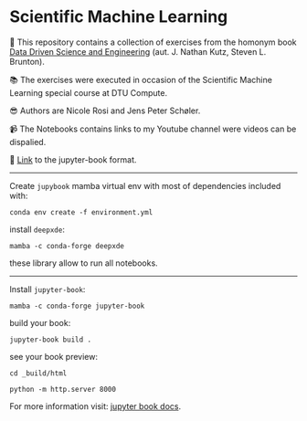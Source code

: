 # Scientific Machine Learning

:unicorn: This repository contains a collection of exercises from the homonym book [Data Driven Science and Engineering](https://databookuw.com/) (aut. J. Nathan Kutz, Steven L. Brunton). 

:books: The exercises were executed in occasion of the Scientific Machine Learning special course at DTU Compute. 

:sunglasses: Authors are Nicole Rosi and Jens Peter Schøler. 

:video_camera: The Notebooks contains links to my Youtube channel were videos can be dispalied. 

📔 [Link](https://n-rosi.github.io/Scientific-Machine-Learning/intro.html) to the jupyter-book format.

--------------------------------------------------------------------------------

Create `jupybook` mamba virtual env with most of dependencies included with:
```
conda env create -f environment.yml

```
install `deepxde`:
```
mamba -c conda-forge deepxde
```

these library allow to run all notebooks. 

--------------------------------------------------------------------------------

Install `jupyter-book`:
```
mamba -c conda-forge jupyter-book
```

build your book:
```
jupyter-book build .
```

see your book preview:
```
cd _build/html

python -m http.server 8000
```

For more information visit: [jupyter book docs](https://jupyterbook.org/en/stable/intro.html).